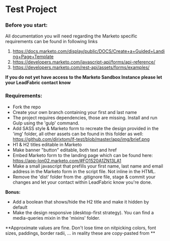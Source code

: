 # Test Project

### Before you start:

All documentation you will need regarding the Marketo specific requirements can be found in following links
1. https://docs.marketo.com/display/public/DOCS/Create+a+Guided+Landing+Page+Template
2. https://developers.marketo.com/javascript-api/forms/api-reference/
3. https://developers.marketo.com/rest-api/assets/forms/examples/


**If you do not yet have access to the Marketo Sandbox Instance please let your LeadFabric contact know**

### Requirements:

- Fork the repo
- Create your own branch containing your first and last name
- The project requires dependencies, those are missing. Install and run Gulp using the 'gulp' command.
- Add SASS style & Marketo form to recreate the design provided in the 'img' folder, all other assets can be found in this folder as well: https://github.com/dirixtom/lf-test/blob/master/app/img/brief.png
- H1 & H2 titles editable in Marketo
- Make banner "button" editable, both text and href
- Embed Marketo form to the landing page which can be found here: https://app-lon02.marketo.com/#FO1520A1ZN13LA1
- Make a small javascript that prefills your first name, last name and email address in the Marketo form in the script file. Not inline in the HTML.
- Remove the 'dist' folder from the .gitignore file, stage & commit your changes and let your contact within LeadFabric know you're done.

**Bonus:**
- Add a boolean that shows/hide the H2 title and make it hidden by default
- Make the design responsive (desktop-first strategy). You can find a media-queries mixin in the 'mixins' folder.


**Approximate values are fine. Don't lose time on nitpicking colors, font sizes, paddings, border radii, ... in reality these are copy-pasted from **

